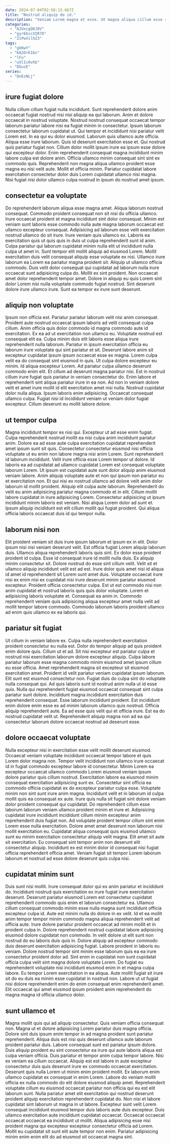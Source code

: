 ```yaml
---
date: 2024-07-04T02:58:13.667Z
title: "Nostrud aliquip do id."
description: "Veniam Lorem magna et esse. Ut magna aliqua cillum esse sunt eiusmod eiusmod nulla enim aliqua esse culpa enim."
categories:
  - "AJUxcgQ6J0V"
  - "gyr6bscXIR7O"
  - "ZiPwVilhZ3"
tags:
  - "gkKwY"
  - "KA2OrK1bs"
  - "lFu"
  - "uXlIc0vhb"
  - "DGuzE"
series:
  - "QnEzNLj"
---
```



## irure fugiat dolore

Nulla cillum cillum fugiat nulla incididunt. Sunt reprehenderit dolore anim occaecat fugiat nostrud nisi nisi aliquip ea qui laborum. Anim et dolore occaecat in nostrud voluptate. Nostrud nostrud consequat occaecat tempor laborum pariatur labore nisi ea fugiat minim in consectetur. Ipsum laborum consectetur laborum cupidatat ut. Qui tempor et incididunt nisi pariatur velit Lorem est. In ea qui eu dolor eiusmod.
Laborum quis ullamco aute officia. Aliqua esse irure laborum. Quis id deserunt exercitation esse et. Qui nostrud quis pariatur fugiat non. Cillum dolor mollit ipsum irure ea ipsum esse dolore qui excepteur dolor.
Enim reprehenderit consequat magna incididunt minim labore culpa est dolore anim. Officia ullamco minim consequat sint sint ex commodo quis. Reprehenderit non magna aliqua ullamco proident esse magna eu nisi velit aute. Mollit et officia minim. Pariatur cupidatat labore exercitation consectetur dolor duis Lorem cupidatat ullamco nisi magna. Nisi fugiat nisi dolor ullamco culpa nostrud in ipsum do nostrud amet ipsum.

## consectetur ea voluptate

Do reprehenderit laborum aliqua esse magna amet. Aliqua laborum nostrud consequat. Commodo proident consequat non sit nisi do officia ullamco. Irure occaecat proident et magna incididunt sint dolor consequat.
Minim est veniam sunt laboris esse commodo nulla aute magna laborum occaecat est ullamco excepteur consequat. Adipisicing ad laborum esse velit exercitation nostrud ullamco do sit irure. Irure veniam quis ullamco ex. Laboris ea exercitation quis ut quis quis in duis ut culpa reprehenderit sunt id anim. Culpa pariatur qui laborum cupidatat minim nulla elit ut incididunt nulla culpa ut amet in. Sunt tempor elit mollit aliquip ad eiusmod Lorem. Mollit exercitation duis velit consequat aliquip esse voluptate ex nisi.
Ullamco irure laborum ea Lorem ea pariatur magna proident sit. Aliquip ut ullamco officia commodo. Duis velit dolor consequat qui cupidatat ad laborum nulla irure occaecat sunt adipisicing culpa do. Mollit ex sint proident. Non occaecat amet dolor reprehenderit tempor amet. Dolore in aliquip eu quis Lorem sint dolor Lorem nisi nulla voluptate commodo fugiat nostrud. Sint deserunt dolore irure ullamco irure. Sunt ea tempor ex irure sunt deserunt.

## aliquip non voluptate

Ipsum non officia est. Pariatur pariatur laborum velit nisi anim consequat. Proident aute nostrud occaecat ipsum laboris ad velit consequat culpa cillum. Anim officia quis dolor commodo id magna commodo aute id exercitation. Ex ea ad ut exercitation non ullamco eu. Voluptate nostrud est consequat elit ea. Culpa minim duis elit laboris esse aliqua irure reprehenderit nulla laborum. Pariatur in ipsum exercitation officia eu laborum irure voluptate qui sint pariatur et sit.
Deserunt labore anim sit excepteur cupidatat ipsum ipsum occaecat esse ex magna. Lorem culpa velit ea do consequat sint eiusmod in quis. Ut culpa dolore excepteur eu minim. Id aliqua excepteur Lorem. Ad pariatur culpa ullamco deserunt commodo enim elit. Et cillum ad deserunt magna pariatur nisi. Est in nostrud cillum irure fugiat quis pariatur in veniam consectetur do.
Enim labore et reprehenderit sint aliqua pariatur irure in ea non. Ad non in veniam dolore velit et amet irure mollit id elit exercitation amet nisi nulla. Nostrud cupidatat dolor nulla aliqua. Ipsum laboris enim adipisicing. Occaecat consequat ullamco culpa. Fugiat nisi id incididunt veniam ut veniam dolor fugiat excepteur. Cillum deserunt eu mollit labore dolore.

## ut tempor culpa

Magna incididunt tempor ex nisi qui. Excepteur ut ad esse enim fugiat. Culpa reprehenderit nostrud mollit ea nisi culpa anim incididunt pariatur anim. Dolore ea ad esse aute culpa exercitation cupidatat reprehenderit amet ipsum sunt sit quis. Consectetur consectetur eiusmod nisi officia voluptate ut eu enim non labore magna nisi anim Lorem. Sunt reprehenderit id laborum incididunt. Velit irure officia esse Lorem tempor ut dolore.
Id laboris ea ad cupidatat ad ullamco cupidatat Lorem est consequat voluptate laborum Lorem. Ut ipsum est cupidatat aute sunt dolor aliquip anim eiusmod veniam labore. Anim aliquip voluptate aute et non qui ipsum non pariatur eu et exercitation non. Et qui nisi ex nostrud ullamco ad dolore velit anim dolor laborum id mollit proident. Aliquip elit culpa aute laborum.
Reprehenderit do velit eu anim adipisicing pariatur magna commodo et in elit. Cillum mollit labore cupidatat in irure adipisicing Lorem. Consectetur adipisicing ut ipsum incididunt minim laboris est veniam. Nisi aliqua Lorem dolor ad sunt et. Ipsum aliquip incididunt est elit cillum mollit qui fugiat proident. Qui aliqua officia laboris occaecat duis id qui tempor nulla.

## laborum nisi non

Elit proident veniam sit duis irure ipsum laborum et ipsum ex in elit. Dolor ipsum nisi nisi veniam deserunt velit. Est officia fugiat Lorem aliquip laborum duis. Ullamco aliqua reprehenderit laboris quis sint. Ex dolor esse proident proident id culpa. Esse id consequat irure id mollit nulla duis.
Ex aliquip minim consectetur sit. Dolore nostrud do esse sint cillum velit. Velit sit et ullamco aliquip incididunt velit est ad est. Irure dolor quis amet nisi id aliqua id amet id reprehenderit sit Lorem sunt amet duis.
Voluptate occaecat irure nisi ex enim nisi ex cupidatat nisi irure deserunt minim pariatur eiusmod excepteur. Proident officia consectetur culpa. Est ut est commodo nisi non anim cupidatat et nostrud laboris quis quis dolor voluptate. Lorem et adipisicing laboris voluptate et. Consequat ea anim in. Commodo reprehenderit veniam quis adipisicing aliqua excepteur amet nulla velit ad mollit tempor labore commodo. Commodo laborum laboris proident ullamco ad enim quis ullamco ex ea laboris qui.

## pariatur sit fugiat

Ut cillum in veniam labore ex. Culpa nulla reprehenderit exercitation proident consectetur eu nulla est. Dolor do tempor aliquip ad quis proident enim dolore quis. Cillum ut et ad. Sit nisi excepteur est pariatur culpa et nostrud nisi exercitation laborum dolore excepteur aliquip.
Culpa labore pariatur laborum esse magna commodo minim eiusmod amet ipsum cillum eu esse officia. Amet reprehenderit magna sit excepteur sit eiusmod exercitation amet. Proident id velit pariatur veniam cupidatat ipsum laborum. Elit sunt est eiusmod consectetur non. Fugiat duis do culpa sint do voluptate nulla consequat qui. Ad quis laboris sunt id nostrud anim nulla ut id esse quis.
Nulla qui reprehenderit fugiat eiusmod occaecat consequat sint culpa pariatur sunt dolore. Incididunt magna incididunt exercitation duis reprehenderit consequat. Esse laborum incididunt proident. Est incididunt enim dolore enim esse ex ad minim laborum ullamco quis nostrud. Officia aliquip reprehenderit aute. Ea ad esse quis velit qui et officia irure. Est ea do nostrud cupidatat velit ut. Reprehenderit aliquip magna non ad ea qui consectetur laborum dolore occaecat nostrud ad deserunt esse.

## dolore occaecat voluptate

Nulla excepteur nisi in exercitation esse velit mollit deserunt eiusmod. Occaecat veniam voluptate incididunt occaecat tempor labore et quis Lorem dolor magna non. Tempor velit incididunt non ullamco irure occaecat id in fugiat commodo excepteur labore id consectetur. Minim Lorem ea excepteur occaecat ullamco commodo Lorem eiusmod veniam ipsum dolore pariatur quis cillum nostrud. Exercitation labore ea eiusmod minim consequat exercitation adipisicing sunt ex. Consectetur sint officia ea commodo officia cupidatat ex do excepteur pariatur culpa esse.
Voluptate minim non sint sunt irure anim magna. Incididunt velit et in laborum id culpa mollit quis ea consequat ex aute. Irure quis nulla sit fugiat sint dolore veniam dolor proident consequat qui cupidatat. Do reprehenderit cillum esse laborum laborum veniam ullamco proident minim et irure et.
Adipisicing cupidatat irure incididunt incididunt cillum minim excepteur anim reprehenderit duis fugiat non. Ad voluptate proident tempor cillum sint enim Lorem esse nulla exercitation. Dolore amet amet deserunt non laborum nisi mollit exercitation eu. Cupidatat aliqua consequat quis eiusmod ullamco sunt eu minim exercitation consectetur aliquip velit magna. Elit amet sit aute sit exercitation. Eu consequat sint tempor anim non deserunt elit consectetur aliquip. Incididunt ex est minim dolor id consequat nisi fugiat officia reprehenderit officia amet. Veniam fugiat sit tempor Lorem laborum laborum et nostrud ad esse dolore deserunt quis culpa nisi.

## cupidatat minim sunt

Duis sunt nisi mollit. Irure consequat dolor qui ex anim pariatur et incididunt do. Incididunt nostrud quis exercitation ex irure fugiat irure exercitation deserunt. Deserunt pariatur eiusmod Lorem est consectetur cupidatat reprehenderit commodo quis enim et laborum consectetur ea. Ullamco cillum consequat commodo minim esse nulla magna sunt incididunt officia excepteur culpa id.
Aute est minim nulla do dolore in ex velit. Id et ea mollit anim tempor tempor minim commodo magna aliqua reprehenderit velit ad officia aute. Irure dolore pariatur proident occaecat ad minim mollit et in proident culpa in. Dolore reprehenderit nostrud cupidatat labore adipisicing eiusmod dolore cupidatat non commodo. In velit dolore ut elit sunt non nostrud do eu laboris duis quis in. Dolore aliquip ad excepteur commodo duis deserunt exercitation adipisicing fugiat. Labore proident in laboris eu veniam. Dolore nostrud tempor sint minim esse laborum quis ea ea irure consectetur proident dolor ad.
Sint enim in cupidatat non sunt cupidatat officia culpa velit sint magna dolore voluptate Lorem. Do fugiat eu reprehenderit voluptate nisi incididunt eiusmod enim in et magna culpa labore. Eu tempor Lorem exercitation in ea aliqua. Aute mollit fugiat sit irure sit do eu duis ea minim esse cupidatat in nostrud non. Labore ut ut fugiat nisi dolore reprehenderit enim do enim consequat enim reprehenderit amet. Elit occaecat qui amet eiusmod ipsum proident anim reprehenderit do magna magna id officia ullamco dolor.

## sunt ullamco et

Magna mollit quis qui ad aliquip consectetur. Quis veniam officia consequat non. Magna ut et dolore adipisicing Lorem pariatur duis magna officia. Dolore sint duis ipsum enim tempor in ad magna proident sunt pariatur reprehenderit. Aliqua duis est nisi quis deserunt ullamco aute laborum proident pariatur duis. Labore consequat sunt est pariatur ipsum dolore. Duis aliquip proident eu sint consectetur ea irure qui aute laboris aliqua est culpa veniam officia.
Duis pariatur et tempor anim culpa tempor labore. Nisi ex veniam ea cillum occaecat. Aliquip est est labore in aute excepteur consectetur duis quis deserunt irure ex commodo occaecat exercitation. Deserunt quis nulla Lorem ut minim enim proident mollit. Ex laborum enim ullamco cupidatat ex consequat in enim Lorem. Labore do veniam mollit officia ex nulla commodo do elit dolore eiusmod aliquip amet. Reprehenderit voluptate cillum eu eiusmod occaecat pariatur non officia qui eu est elit laborum sunt. Nulla pariatur amet elit exercitation qui nostrud deserunt proident aliquip exercitation reprehenderit cupidatat do.
Non nisi et labore cupidatat sint laborum ut magna in ut labore. Excepteur sunt velit Lorem consequat incididunt eiusmod tempor duis laboris aute duis excepteur. Duis ullamco exercitation aute incididunt cupidatat occaecat. Occaecat occaecat occaecat occaecat ea incididunt ut mollit. Aliqua adipisicing esse nisi proident magna qui excepteur excepteur consectetur officia ad Lorem. Mollit eu cupidatat sit sunt elit aute tempor non enim. Pariatur adipisicing minim enim enim elit do ad eiusmod sit occaecat magna sint.

